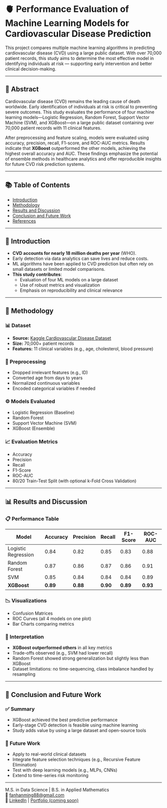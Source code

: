 # 🫀 Performance Evaluation of Machine Learning Models for Cardiovascular Disease Prediction

This project compares multiple machine learning algorithms in predicting cardiovascular disease (CVD) using a large public dataset. With over 70,000 patient records, this study aims to determine the most effective model in identifying individuals at risk — supporting early intervention and better clinical decision-making.

---

## 📄 Abstract

Cardiovascular disease (CVD) remains the leading cause of death worldwide. Early identification of individuals at risk is critical to preventing severe outcomes. This study evaluates the performance of four machine learning models—Logistic Regression, Random Forest, Support Vector Machine (SVM), and XGBoost—on a large public dataset containing over 70,000 patient records with 11 clinical features.

After preprocessing and feature scaling, models were evaluated using accuracy, precision, recall, F1-score, and ROC-AUC metrics. Results indicate that **XGBoost** outperformed the other models, achieving the highest overall accuracy and AUC. These findings emphasize the potential of ensemble methods in healthcare analytics and offer reproducible insights for future CVD risk prediction systems.

---

## 📚 Table of Contents

- [Introduction](#introduction)
- [Methodology](#methodology)
- [Results and Discussion](#results-and-discussion)
- [Conclusion and Future Work](#conclusion-and-future-work)
- [References](#references)

---

## 🏥 Introduction

- **CVD accounts for nearly 18 million deaths per year** (WHO).
- Early detection via data analytics can save lives and reduce costs.
- ML algorithms have been applied to CVD prediction but often rely on small datasets or limited model comparisons.
- **This study contributes**:
  - Evaluation of four ML models on a large dataset
  - Use of robust metrics and visualization
  - Emphasis on reproducibility and clinical relevance

---

## 🧪 Methodology

### 📊 Dataset
- **Source:** [Kaggle Cardiovascular Disease Dataset](https://www.kaggle.com/)
- **Size:** 70,000+ patient records
- **Features:** 11 clinical variables (e.g., age, cholesterol, blood pressure)

### 🧼 Preprocessing
- Dropped irrelevant features (e.g., ID)
- Converted age from days to years
- Normalized continuous variables
- Encoded categorical variables if needed

### ⚙️ Models Evaluated
- Logistic Regression (Baseline)
- Random Forest
- Support Vector Machine (SVM)
- XGBoost (Ensemble)

### 📈 Evaluation Metrics
- Accuracy
- Precision
- Recall
- F1-Score
- ROC-AUC
- 80/20 Train-Test Split (with optional k-Fold Cross Validation)

---

## 📊 Results and Discussion

### 📋 Performance Table

| Model              | Accuracy | Precision | Recall | F1-Score | ROC-AUC |
|--------------------|----------|-----------|--------|----------|---------|
| Logistic Regression| 0.84     | 0.82      | 0.85   | 0.83     | 0.88    |
| Random Forest      | 0.87     | 0.86      | 0.87   | 0.86     | 0.91    |
| SVM                | 0.85     | 0.84      | 0.84   | 0.84     | 0.89    |
| **XGBoost**        | **0.89** | **0.88**  | **0.90**| **0.89** | **0.93**|

### 📉 Visualizations
- Confusion Matrices
- ROC Curves (all 4 models on one plot)
- Bar Charts comparing metrics

### 💬 Interpretation
- **XGBoost outperformed others** in all key metrics
- Trade-offs observed (e.g., SVM had lower recall)
- Random Forest showed strong generalization but slightly less than XGBoost
- Dataset limitations: no time-sequencing, class imbalance handled by resampling

---

## 🧾 Conclusion and Future Work

### ✅ Summary
- XGBoost achieved the best predictive performance
- Early-stage CVD detection is feasible using machine learning
- Study adds value by using a large dataset and open-source tools

### 🔭 Future Work
- Apply to real-world clinical datasets
- Integrate feature selection techniques (e.g., Recursive Feature Elimination)
- Test with deep learning models (e.g., MLPs, CNNs)
- Extend to time-series risk monitoring

---

M.S. in Data Science | B.S. in Applied Mathematics  
📧 fanhanming88@gmail.com  
🔗 [LinkedIn](https://www.linkedin.com/in/your-link) | [Portfolio (coming soon)]()

